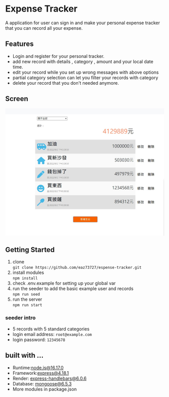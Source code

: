 # Expense Tracker  

A application for user can sign in and make your personal expense tracker that you can record all your expense.

## Features  
* Login and register for your personal tracker.  
* add new record with details , category , amount and your local date time.  
* edit your record while you set up wrong messages with above options  
* partial category selection can let you filter your records with category  
* delete your record that you don't needed anymore.  
## Screen  
![image](https://github.com/eaz73727/espense-tracker/blob/main/tracker.jpg)
## Getting Started  
1. clone  
 `git clone https://github.com/eaz73727/espense-tracker.git`   
2. install modules  
 `npm install`  
3. check .env.example for setting up your global var  
4. run the seeder to add the basic example user and records  
 `npm run seed`  
5. run the server  
 `npm run start`  
### seeder intro  
* 5 records with 5 standard categories
* login email address: `root@example.com`  
* login password: `12345678`  
## built with ...  
* Runtime:node.js@16.17.0  
* Framework:express@4.18.1  
* Render: express-handlebars@6.0.6  
* Database: mongoose@6.5.3  
* More modules in package.json  
